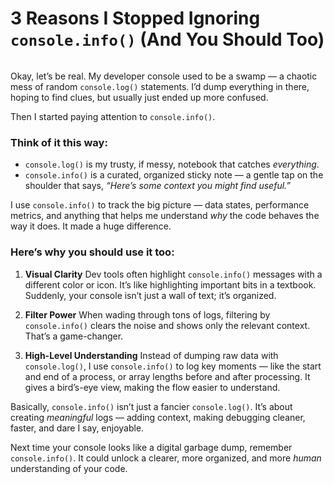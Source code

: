 # 3 Reasons I Stopped Ignoring `console.info()` (And You Should Too)

<img src="https://agunechembaekene.wordpress.com/wp-content/uploads/2025/03/screenshot-1.png?w=1024" alt="" class="wp-image-2023" />

Okay, let’s be real. My developer console used to be a swamp — a chaotic mess of random `console.log()` statements. I’d dump everything in there, hoping to find clues, but usually just ended up more confused.

Then I started paying attention to `console.info()`.

### Think of it this way:

* `console.log()` is my trusty, if messy, notebook that catches *everything*.
* `console.info()` is a curated, organized sticky note — a gentle tap on the shoulder that says, *“Here’s some context you might find useful.”*

I use `console.info()` to track the big picture — data states, performance metrics, and anything that helps me understand *why* the code behaves the way it does. It made a huge difference.

### Here’s why you should use it too:

1. **Visual Clarity**
   Dev tools often highlight `console.info()` messages with a different color or icon. It’s like highlighting important bits in a textbook. Suddenly, your console isn’t just a wall of text; it’s organized.

2. **Filter Power**
   When wading through tons of logs, filtering by `console.info()` clears the noise and shows only the relevant context. That’s a game-changer.

3. **High-Level Understanding**
   Instead of dumping raw data with `console.log()`, I use `console.info()` to log key moments — like the start and end of a process, or array lengths before and after processing. It gives a bird’s-eye view, making the flow easier to understand.

Basically, `console.info()` isn’t just a fancier `console.log()`. It’s about creating *meaningful* logs — adding context, making debugging cleaner, faster, and dare I say, enjoyable.

Next time your console looks like a digital garbage dump, remember `console.info()`. It could unlock a clearer, more organized, and more *human* understanding of your code.
